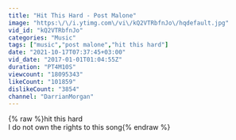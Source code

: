 ```yaml
---
title: "Hit This Hard - Post Malone"
image: "https:\/\/i.ytimg.com\/vi\/kQ2VTRbfnJo\/hqdefault.jpg"
vid_id: "kQ2VTRbfnJo"
categories: "Music"
tags: ["music","post malone","hit this hard"]
date: "2021-10-17T07:37:45+03:00"
vid_date: "2017-01-01T01:04:55Z"
duration: "PT4M10S"
viewcount: "18095343"
likeCount: "101859"
dislikeCount: "3854"
channel: "DarrianMorgan"
---
```

{% raw %}hit this hard<br />I do not own the rights to this song{% endraw %}
